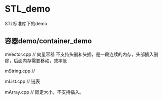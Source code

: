  # STL_demo
 STL标准库下的demo
 ## 容器demo/container_demo
 
 mVector.cpp	// 向量容器
 不支持头删和头插，是一段连续的内存，头部插入删除，后面内存需要移动，效率低
 
 
 mString.cpp	//
 
 mList.cpp		// 链表
 
 mArray.cpp		//
 固定大小，不支持插入。
 
 
 
 